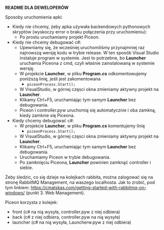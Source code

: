 **README DLA DEWELOPERÓW**


Sposoby uruchomienia apki:
- Kiedy nie chcemy, żeby apka używała backendowych pythonowych skryptów (wyskoczy error o braku połączenia przy uruchomieniu):
  - Po prostu uruchamiamy projekt Piceon.
- Kiedy nie chcemy debugować c#:
  - Upewniamy się, że wcześniej uruchomiliśmy przynajmniej raz najnowszą wersję kodu w trybie release. W ten sposób Visual Studio instaluje program w systemie. Jest to potrzebne, bo **Launcher** uruchamia Piceona z cmd, czyli właśnie zainstalowaną w systemie wersję.
  - W projekcie **Launcher**, w pliku **Program.cs** odkomentowujemy poniższą linię, jeśli jest zakomentowana
    - <code>piceonProcess.Start();</code>
  - W VisualStudio, w górnej częsci okna zmieniamy aktywny projekt na **Launcher**.
  - Klikamy Ctrl+F5, uruchamiając tym samym **Launcher** bez debugowania.
  - Piceon i controller.pyw uruchomią się automatycznie i oba zamkną, kiedy zamknie się Piceona.
- Kiedy chcemy debugować c#:
  - W projekcie **Launcher**, w pliku **Program.cs** komentujemy linię 
    - <code>piceonProcess.Start();</code>
  - W VisualStudio, w górnej częsci okna zmieniamy aktywny projekt na **Launcher**.
  - Klikamy Ctrl+F5, uruchamiając tym samym **Launcher** bez debugowania.
  - Uruchamiamy Piceon w trybie debugowania.
  - Po zamknięciu Piceona, **Launcher** powinien zamknąć controller i siebie.

Żeby śledzic, co się dzieje na kolejkach rabbita, można zalogować się na stronę RabbitMQ Management, na waszego localhosta. Jak to zrobić, pod tym linkiem:
https://cmatskas.com/getting-started-with-rabbitmq-on-windows/ (punkt 3. Web Management).

Piceon korzysta z kolejek:
- front (c# na nią wysyła, controller.pyw z niej odbiera)
- back (c# z niej odbiera, controller.pyw na nią wysyła)
- launcher (c# na nią wysyła, Launcherw.pyw z niej odbiera)
